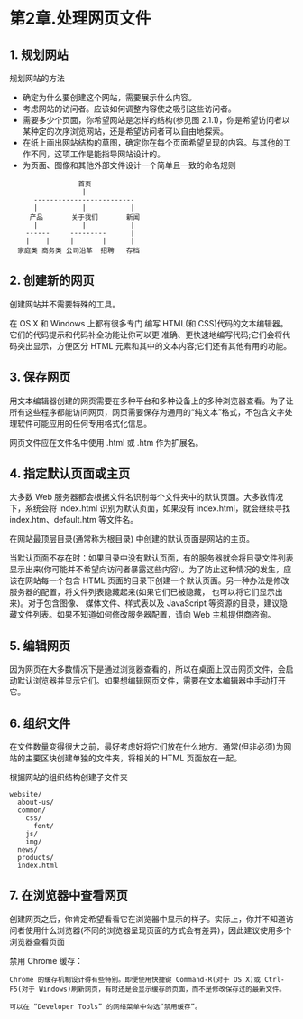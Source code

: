 # 第2章.处理网页文件

## 1. 规划网站

规划网站的方法

* 确定为什么要创建这个网站，需要展示什么内容。
* 考虑网站的访问者。应该如何调整内容使之吸引这些访问者。
* 需要多少个页面，你希望网站是怎样的结构(参见图 2.1.1)，你是希望访问者以某种定的次序浏览网站，还是希望访问者可以自由地探索。
* 在纸上画出网站结构的草图，确定你在每个页面希望呈现的内容。与其他的工作不同，这项工作是能指导网站设计的。
* 为页面、图像和其他外部文件设计一个简单且一致的命名规则

```text
                 首页
                  |
      -------------------------
      |           |           |
     产品       关于我们       新闻
      |           |           |
    ------     ---------      |
    |    |     |       |      |
  家庭类 商务类 公司沿革  招聘   存档
```

## 2. 创建新的网页

创建网站并不需要特殊的工具。

在 OS X 和 Windows 上都有很多专门 编写 HTML(和 CSS)代码的文本编辑器。 它们的代码提示和代码补全功能让你可以更 准确、更快速地编写代码;它们会将代码突出显示，方便区分 HTML 元素和其中的文本内容;它们还有其他有用的功能。

## 3. 保存网页

用文本编辑器创建的网页需要在多种平台和多种设备上的多种浏览器查看。为了让所有这些程序都能访问网页，网页需要保存为通用的“纯文本”格式，不包含文字处理软件可能应用的任何专用格式化信息。

网页文件应在文件名中使用 .html 或 .htm 作为扩展名。

## 4. 指定默认页面或主页

大多数 Web 服务器都会根据文件名识别每个文件夹中的默认页面。大多数情况下，系统会将 index.html 识别为默认页面，如果没有 index.html，就会继续寻找 index.htm、default.htm 等文件名。

在网站最顶层目录(通常称为根目录) 中创建的默认页面是网站的主页。

当默认页面不存在时：如果目录中没有默认页面，有的服务器就会将目录文件列表显示出来(你可能并不希望向访问者暴露这些内容)。为了防止这种情况的发生，应该在网站每一个包含 HTML 页面的目录下创建一个默认页面。另一种办法是修改服务器的配置，将文件列表隐藏起来(如果它们已被隐藏， 也可以将它们显示出来)。对于包含图像、 媒体文件、样式表以及 JavaScript 等资源的目录，建议隐藏文件列表。如果不知道如何修改服务器配置，请向 Web 主机提供商咨询。

## 5. 编辑网页

因为网页在大多数情况下是通过浏览器查看的，所以在桌面上双击网页文件，会启动默认浏览器并显示它们。如果想编辑网页文件，需要在文本编辑器中手动打开它。

## 6. 组织文件

在文件数量变得很大之前，最好考虑好将它们放在什么地方。通常(但非必须)为网站的主要区块创建单独的文件夹，将相关的 HTML 页面放在一起。

根据网站的组织结构创建子文件夹

```text
website/
  about-us/
  common/
    css/
      font/
    js/
    img/
  news/
  products/
  index.html
```

## 7. 在浏览器中查看网页

创建网页之后，你肯定希望看看它在浏览器中显示的样子。实际上，你并不知道访问者使用什么浏览器(不同的浏览器呈现页面的方式会有差异)，因此建议使用多个浏览器查看页面

禁用 Chrome 缓存：

```text
Chrome 的缓存机制设计得有些特别。即便使用快捷键 Command-R(对于 OS X)或 Ctrl-F5(对于 Windows)刷新网页，有时还是会显示缓存的页面，而不是修改保存过的最新文件。

可以在 “Developer Tools” 的网络菜单中勾选“禁用缓存”。
```